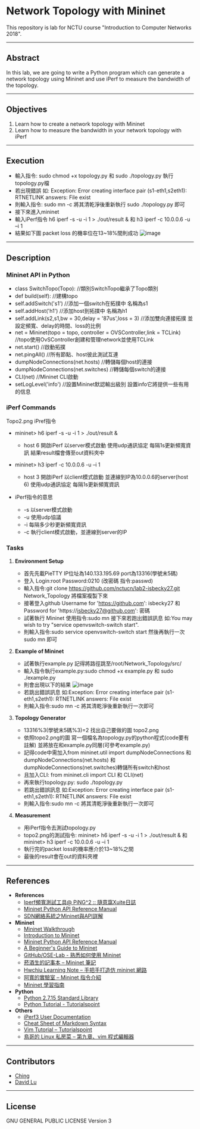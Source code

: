 # Network Topology with Mininet

This repository is lab for NCTU course "Introduction to Computer Networks 2018".

---
## Abstract

In this lab, we are going to write a Python program which can generate a network topology using Mininet and use iPerf to measure the bandwidth of the topology.

---
## Objectives

1. Learn how to create a network topology with Mininet
2. Learn how to measure the bandwidth in your network topology with iPerf

---
## Execution

   - 輸入指令: sudo chmod +x topology.py 和 sudo ./topology.py 執行topology.py檔
   - 若出現錯誤 如: Exception: Error creating interface pair (s1-eth1,s2eth1): RTNETLINK answers: File exist
   - 則輸入指令: sudo mn -c 將其清乾淨後重新執行 sudo ./topology.py 即可
   - 接下來進入mininet
   - 輸入iPerf指令 h6 iperf -s -u -i 1 > ./out/result & 和 h3 iperf -c 10.0.0.6 -u –i 1
   - 結果如下圖 packet loss 的機率位在13~18%間則成功
    ![image](https://github.com/nctucn/lab2-isbecky27/blob/master/result.jpg)
      
---
## Description

### Mininet API in Python

- class SwitchTopo(Topo): //類別SwitchTopo繼承了Topo類別
- def build(self): //建構topo
- self.addSwitch('s1') //添加一個switch在拓撲中 名稱為s1
- self.addHost('h1') //添加host到拓撲中 名稱為h1
- self.addLink(s2,s1,bw = 30,delay = '87us',loss = 3) //添加雙向連接拓撲 並設定頻寬、delay的時間、loss的比例
- net = Mininet(topo = topo, controller = OVSController,link = TCLink) //topo使用OvSController創建和管理network並使用TCLink
- net.start() //啟動拓撲
- net.pingAll() //所有節點、host彼此測試互連
- dumpNodeConnections(net.hosts) //轉儲每個host的連接
- dumpNodeConnections(net.switches) //轉儲每個switch的連接
- CLI(net) //Mininet CLI啟動
- setLogLevel('info') //設置Mininet默認輸出級別 設置info它將提供一些有用的信息
 

### iPerf Commands

Topo2.png iPref指令
- mininet> h6 iperf -s -u -i 1 > ./out/result &
  - host 6 開啟iPerf 以server模式啟動 使用udp通訊協定 每隔1s更新頻寬資訊 結果result檔會傳至out資料夾中
- mininet> h3 iperf -c 10.0.0.6 -u –i 1
  - host 3 開啟iPerf 以client模式啟動 並連線到IP為10.0.0.6的server(host 6) 使用udp通訊協定 每隔1s更新頻寬資訊
  
- iPerf指令的意思    
   - -s 以server模式啟動
   - -u 使用udp協議
   - -i 每隔多少秒更新頻寬資訊
   - -c 執行client模式啟動，並連線到server的IP

### Tasks

1. **Environment Setup**
   - 首先先載PieTTY IP位址為140.133.195.69 port為13316(學號末5碼)
   - 登入 Login:root Password:0210 (改密碼 指令:passwd)
   - 輸入指令:git clone https://github.com/nctucn/lab2-isbecky27.git Network_Topology 將檔案複製下來
   - 接著登入github Username for 'https://github.com': isbecky27 和 Password for 'https://isbecky27@github.com': 密碼
   - 試著執行 Mininet 使用指令:sudo mn 接下來若跑出錯誤訊息 如:You may wish to try "service openvswitch-switch start".
   - 則輸入指令:sudo service openvswitch-switch start 然後再執行一次 sudo mn 即可

2. **Example of Mininet**
   - 試著執行example.py 記得將路徑跳至/root/Network_Topology/src/
   - 輸入指令執行example.py:sudo chmod +x example.py 和 sudo ./example.py
   - 則會出現以下的結果
     ![image](https://github.com/nctucn/lab2-isbecky27/blob/master/example.jpg)
   - 若跳出錯誤訊息 如:Exception: Error creating interface pair (s1-eth1,s2eth1): RTNETLINK answers: File exist
   - 則輸入指令:sudo mn -c 將其清乾淨後重新執行一次即可

3. **Topology Generator**
   - 13316%3(學號末5碼%3)=2 找出自己要做的圖 topo2.png
   - 依照topo2.png的圖 寫一個檔名為topology.py的python程式(code要有註解) 並將放在和example.py同層(可參考example.py)
   - 記得code中需加入from mininet.util import dumpNodeConnections 和 dumpNodeConnections(net.hosts) 和 dumpNodeConnections(net.switches)轉儲所有switch和host
   - 且加入CLI: from mininet.cli import CLI 和 CLI(net)
   - 再來執行topology.py: sudo ./topology.py 
   - 若跳出錯誤訊息 如:Exception: Error creating interface pair (s1-eth1,s2eth1): RTNETLINK answers: File exist
   - 則輸入指令:sudo mn -c 將其清乾淨後重新執行一次即可

4. **Measurement**
   - 用iPerf指令去測試topology.py
   - topo2.png的測試指令: mininet> h6 iperf -s -u -i 1 > ./out/result & 和 mininet> h3 iperf -c 10.0.0.6 -u –i 1
   - 執行完的packet loss的機率應介於13~18%之間
   - 最後的result會在out的資料夾裡

---
## References

* **References**
    * [Iperf頻寬測試工具@ PiNG^2 :: 隨意窩Xuite日誌](https://blog.xuite.net/u870q217/blog/31513614-Iperf%E9%A0%BB%E5%AF%AC%E6%B8%AC%E8%A9%A6%E5%B7%A5%E5%85%B7)
    * [Mininet Python API Reference Manual](http://mininet.org/api/annotated.html)
    * [SDN網絡系統之Mininet與API詳解](https://tw.saowen.com/a/94f7682f57926074adf7c6701c59e2908972ef1f6b5ce02b178e44e6909a08a3)
* **Mininet**
    * [Mininet Walkthrough](http://mininet.org/walkthrough/)
    * [Introduction to Mininet](https://github.com/mininet/mininet/wiki/Introduction-to-Mininet)
    * [Mininet Python API Reference Manual](http://mininet.org/api/annotated.html)
    * [A Beginner's Guide to Mininet](https://opensourceforu.com/2017/04/beginners-guide-mininet/)
    * [GitHub/OSE-Lab - 熟悉如何使用 Mininet](https://github.com/OSE-Lab/Learning-SDN/blob/master/Mininet/README.md)
    * [菸酒生的記事本 – Mininet 筆記](https://blog.laszlo.tw/?p=81)
    * [Hwchiu Learning Note – 手把手打造仿 mininet 網路](https://hwchiu.com/setup-mininet-like-environment.html)
    * [阿寬的實驗室 – Mininet 指令介紹](https://ting-kuan.blog/2017/11/09/%E3%80%90mininet%E6%8C%87%E4%BB%A4%E4%BB%8B%E7%B4%B9%E3%80%91/)
    * [Mininet 學習指南](https://www.sdnlab.com/11495.html)
* **Python**
    * [Python 2.7.15 Standard Library](https://docs.python.org/2/library/index.html)
    * [Python Tutorial - Tutorialspoint](https://www.tutorialspoint.com/python/)
* **Others**
    * [iPerf3 User Documentation](https://iperf.fr/iperf-doc.php#3doc)
    * [Cheat Sheet of Markdown Syntax](https://www.markdownguide.org/cheat-sheet)
    * [Vim Tutorial – Tutorialspoint](https://www.tutorialspoint.com/vim/index.htm)
    * [鳥哥的 Linux 私房菜 – 第九章、vim 程式編輯器](http://linux.vbird.org/linux_basic/0310vi.php)

---
## Contributors

* [Ching](https://github.com/isbecky27)
* [David Lu](https://github.com/yungshenglu)

---
## License

GNU GENERAL PUBLIC LICENSE Version 3
